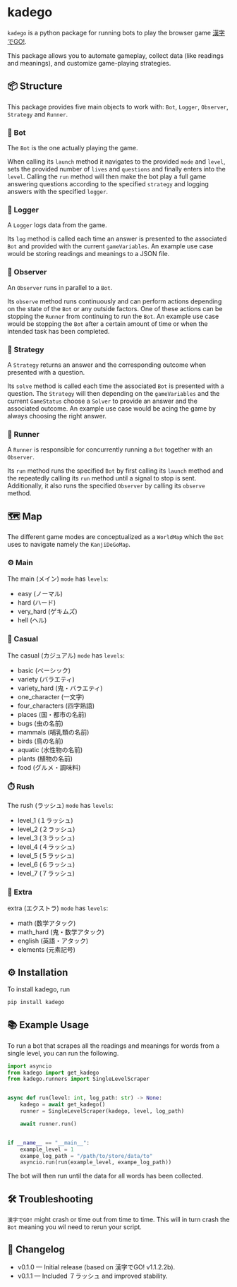 # kadego

`kadego` is a python package for running bots to play the browser game [漢字でGO!](https://plicy.net/GamePlay/155561).

This package allows you to automate gameplay, collect data (like readings and meanings), and customize game-playing
strategies.

## 📦 Structure

This package provides five main objects to work with: `Bot`, `Logger`, `Observer`, `Strategy` and `Runner`.

### 🦾 Bot

The `Bot` is the one actually playing the game.

When calling its `launch` method it navigates to the provided `mode` and `level`, sets the provided number of `lives`
and `questions` and finally enters into the `level`. Calling the `run` method will then make the bot play a full game
answering questions according to the specified `strategy` and logging answers with the specified `logger`.

### 📜 Logger

A `Logger` logs data from the game.

Its `log` method is called each time an answer is presented to the associated `Bot` and provided with the current
`gameVariables`. An example use case would be storing readings and meanings to a JSON file.

### 👀 Observer

An `Observer` runs in parallel to a `Bot`.

Its `observe` method runs continuously and can perform actions depending on the state of the `Bot` or any outside
factors. One of these actions can be stopping the `Runner` from continuing to run the `Bot`. An example use case would
be stopping the `Bot` after a certain amount of time or when the intended task has been completed.

### 🧠 Strategy

A `Strategy` returns an answer and the corresponding outcome when presented with a question.

Its `solve` method is called each time the associated `Bot` is presented with a question. The `Strategy` will then
depending on the `gameVariables` and the current `GameStatus` choose a `Solver` to provide an answer and the associated
outcome. An example use case would be acing the game by always choosing the right answer.

### 🚀 Runner

A `Runner` is responsible for concurrently running a `Bot` together with an `Observer`.

Its `run` method runs the specified `Bot` by first calling its `launch` method and the repeatedly calling its `run`
method until a signal to stop is sent. Additionally, it also runs the specified `Observer` by calling its `observe`
method.

## 🗺️ Map

The different game modes are conceptualized as a `WorldMap` which the `Bot` uses to navigate namely the `KanjiDeGoMap`.

### ⚙️ Main

The main (メイン) `mode` has `levels`:

- easy (ノーマル)
- hard (ハード)
- very_hard (ゲキムズ)
- hell (ヘル)

### 🔄 Casual

The casual (カジュアル) `mode` has `levels`:

- basic (ベーシック)
- variety (バラエティ)
- variety_hard (鬼・バラエティ)
- one_character (一文字)
- four_characters (四字熟語)
- places (国・都市の名前)
- bugs (虫の名前)
- mammals (哺乳類の名前)
- birds (鳥の名前)
- aquatic (水性物の名前)
- plants (植物の名前)
- food (グルメ・調味料)

### ⏱️ Rush

The rush (ラッシュ) `mode` has `levels`:

- level_1 (１ラッシュ)
- level_2 (２ラッシュ)
- level_3 (３ラッシュ)
- level_4 (４ラッシュ)
- level_5 (５ラッシュ)
- level_6 (６ラッシュ)
- level_7 (７ラッシュ)

### 🌟 Extra

extra (エクストラ) `mode` has `levels`:

- math (数学アタック)
- math_hard (鬼・数学アタック)
- english (英語・アタック)
- elements (元素記号)

## ⚙️ Installation

To install kadego, run

```bash
pip install kadego
```

## 📚 Example Usage

To run a bot that scrapes all the readings and meanings for words from a single level, you can run the following.

````python
import asyncio
from kadego import get_kadego
from kadego.runners import SingleLevelScraper


async def run(level: int, log_path: str) -> None:
    kadego = await get_kadego()
    runner = SingleLevelScraper(kadego, level, log_path)

    await runner.run()


if __name__ == "__main__":
    example_level = 1
    exampe_log_path = "/path/to/store/data/to"
    asyncio.run(run(example_level, exampe_log_path))
````

The bot will then run until the data for all words has been collected.

## 🛠️ Troubleshooting

`漢字でGO!` might crash or time out from time to time. This will in turn crash the `Bot` meaning you wil need to rerun
your script.

## 📝 Changelog

- v0.1.0 — Initial release (based on 漢字でGO! v1.1.2.2b).
- v0.1.1 — Included ７ラッシュ and improved stability.

